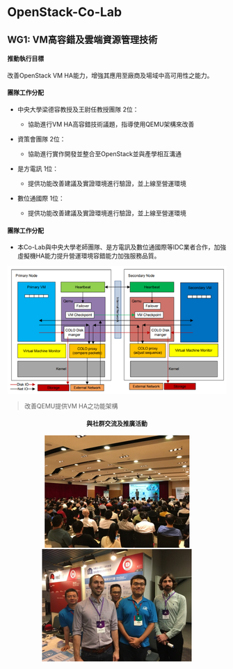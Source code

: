 # OpenStack-Co-Lab
   
   
## WG1: VM高容錯及雲端資源管理技術

#### 推動執行目標
改善OpenStack VM HA能力，增強其應用至廠商及場域中高可用性之能力。

#### 團隊工作分配
* 中央大學梁德容教授及王尉任教授團隊 2位：
  * 協助進行VM HA高容錯技術議題，指導使用QEMU架構來改善

* 資策會團隊 2位：
  * 協助進行實作開發並整合至OpenStack並與產學相互溝通

* 是方電訊 1位：
  * 提供功能改善建議及實證環境進行驗證，並上線至營運環境

* 數位通國際 1位：
  * 提供功能改善建議及實證環境進行驗證，並上線至營運環境

#### 團隊工作分配
* 本Co-Lab與中央大學老師團隊、是方電訊及數位通國際等IDC業者合作，加強虛擬機HA能力提升營運環境容錯能力加強服務品質。
 
<p align="center">
  <img src="https://github.com/twoss-io/OpenStack-Co-Lab/blob/master/img/openstack_intro1.png">
</p>

>改善QEMU提供VM HA之功能架構

<h4 align="center">與社群交流及推廣活動</h4>
<p align="center">
  <img src="https://github.com/twoss-io/OpenStack-Co-Lab/blob/master/img/openstack_intro2.png">
  <img src="https://github.com/twoss-io/OpenStack-Co-Lab/blob/master/img/openstack_intro3.png">
</p>
